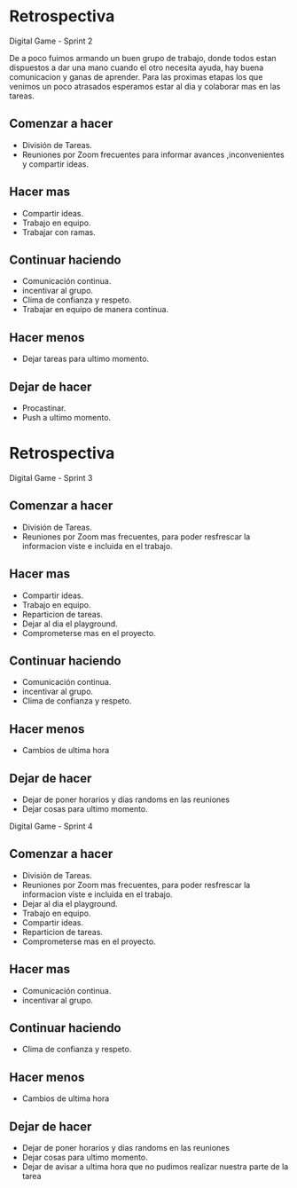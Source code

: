 # Retrospectiva 
Digital Game - Sprint 2

De a poco fuimos armando un buen grupo de trabajo, donde todos estan dispuestos a dar una mano cuando el otro necesita ayuda, hay buena comunicacion y ganas de aprender.
Para las proximas etapas los que venimos un poco atrasados esperamos estar al dia y colaborar mas en las tareas.
 
## Comenzar a hacer

* División de Tareas.
* Reuniones por Zoom frecuentes para informar avances ,inconvenientes y compartir ideas.

## Hacer mas

* Compartir ideas.
* Trabajo en equipo.
* Trabajar con ramas. 

## Continuar haciendo

* Comunicación continua.
* incentivar al grupo.
* Clima de confianza y respeto.
* Trabajar en equipo de manera continua.

## Hacer menos

* Dejar tareas para ultimo momento.

## Dejar de hacer

* Procastinar.
* Push a ultimo momento. 
 
# Retrospectiva 

Digital Game - Sprint 3
 
## Comenzar a hacer

* División de Tareas.
* Reuniones por Zoom mas frecuentes, para poder resfrescar la informacion viste e incluida en el trabajo.

## Hacer mas

* Compartir ideas.
* Trabajo en equipo.
* Reparticion de tareas.
* Dejar al dia el playground.
* Comprometerse mas en el proyecto. 

## Continuar haciendo

* Comunicación continua.
* incentivar al grupo.
* Clima de confianza y respeto.

## Hacer menos

* Cambios de ultima hora

## Dejar de hacer

* Dejar de poner horarios y dias randoms en las reuniones
* Dejar cosas para ultimo momento.  

Digital Game - Sprint 4
 
## Comenzar a hacer

* División de Tareas.
* Reuniones por Zoom mas frecuentes, para poder resfrescar la informacion viste e incluida en el trabajo.
* Dejar al dia el playground.
* Trabajo en equipo.
* Compartir ideas.
* Reparticion de tareas.
* Comprometerse mas en el proyecto. 

## Hacer mas

* Comunicación continua.
* incentivar al grupo.

## Continuar haciendo

* Clima de confianza y respeto.

## Hacer menos

* Cambios de ultima hora

## Dejar de hacer

* Dejar de poner horarios y dias randoms en las reuniones
* Dejar cosas para ultimo momento.  
* Dejar de avisar a ultima hora que no pudimos realizar nuestra parte de la tarea
 